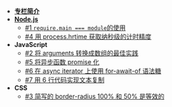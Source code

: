 
- [**专栏简介**](/)
- [**Node.js**](/nodejs/intro.md)
  - [#1 `require.main === module`的使用](/nodejs/require_main.md)
  - [#4 用 process.hrtime 获取纳秒级的计时精度](/nodejs/process_hrtime.md)
- **JavaScript**
  - [#2 将 arguments 转换成数组的最佳实践](/javascript/arguments_to_array.md)
  - [#5 将异步函数 promise 化](/javascript/promisify.md)
  - [#6 在 async iterator 上使用 for-await-of 语法糖](/javascript/async_iterator.md)
  - [#7 用 6 行代码实现文本复制](/javascript/copy_to_clipboard.md)
- **CSS**
  - [#3 简写的 border-radius 100% 和 50% 是等效的](/css/border_radius_overlapping.md)